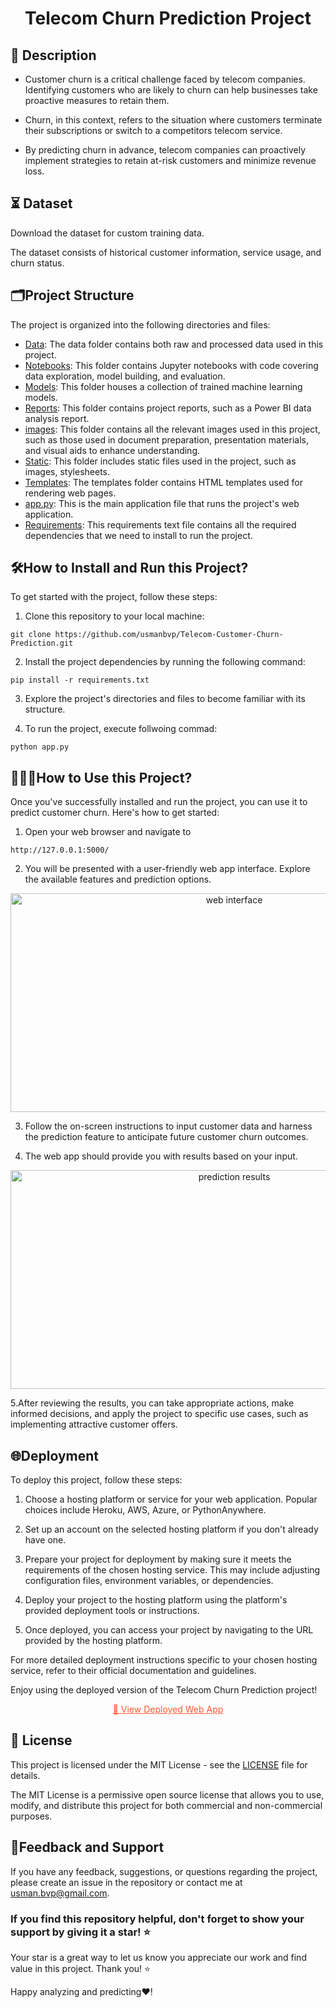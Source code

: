 
<h1 align = center> Telecom Churn Prediction Project</h1>


## 📝 Description
- Customer churn is a critical challenge faced by telecom companies. Identifying customers who are likely to churn can help businesses take proactive measures to retain them.

-  Churn, in this context, refers to the situation where customers terminate their subscriptions or switch to a competitors telecom service. 
- By predicting churn in advance, telecom companies can proactively implement strategies to retain at-risk customers and minimize revenue loss.

## ⏳ Dataset 
 Download the dataset for custom training data.

The dataset consists of historical customer information, service usage, and churn status.


## 🗂️Project Structure

The project is organized into the following directories and files:
- [Data](data/): The data folder contains both raw and processed data used in this project.
- [Notebooks](notebooks/): This folder contains Jupyter notebooks with code covering data exploration, model building, and evaluation.
- [Models](models/): This folder houses a collection of trained machine  learning models.
- [Reports](reports/): This folder contains project reports, such as a Power BI data analysis report.
- [images](images/): This folder contains all the relevant images used in this project, such as those used in document preparation, presentation materials, and visual aids to enhance understanding.
- [Static](static/): This folder includes static files used in the project, such as images, stylesheets.
- [Templates](templates/): The templates folder contains HTML templates used for rendering web pages.
- [app.py](app.py): This is the main application file that runs the project's web application.
- [Requirements](requirements.txt): This requirements text file contains all the required dependencies that we need to install to run the project.

## 🛠️How to Install and Run this Project?
To get started with the project, follow these steps:

1. Clone this repository to your local machine:

```
git clone https://github.com/usmanbvp/Telecom-Customer-Churn-Prediction.git
```
2. Install the project dependencies by running the following command:
```
pip install -r requirements.txt
```

3. Explore the project's directories and files to become familiar with its structure.

4. To run the project, execute follwoing commad:
```
python app.py
```

## 👨🏻‍💻How to Use this Project?

Once you've successfully installed and run the project, you can use it to predict customer churn. Here's how to get started:
1. Open your web browser and navigate to 
```
http://127.0.0.1:5000/
```
2. You will be presented with a user-friendly web app interface. Explore the available features and prediction options.
<div style = "text-align: center;">
<img src="https://github.com/usmanbvp/Telecom-Customer-Churn-Prediction/assets/119880028/105fff23-0ec1-4eeb-95d1-2313c8c7e31b" alt="web interface" width = "700" height = "350">
</div>



3. Follow the on-screen instructions to input customer data and harness the prediction feature to anticipate future customer churn outcomes.

4. The web app should provide you with results based on your input.

<div style="text-align: center;">
  <img src="https://github.com/usmanbvp/Telecom-Customer-Churn-Prediction/assets/119880028/c5ea1e81-0333-4433-92f2-604a1ee02c07" alt="prediction results" width="700" height="350">
</div>

5.After reviewing the results, you can take appropriate actions, make informed decisions, and apply the project to specific use cases, such as implementing attractive customer offers.

## 🌐Deployment

To deploy this project, follow these steps:

1. Choose a hosting platform or service for your web application. Popular choices include Heroku, AWS, Azure, or PythonAnywhere.

2. Set up an account on the selected hosting platform if you don't already have one.

3. Prepare your project for deployment by making sure it meets the requirements of the chosen hosting service. This may include adjusting configuration files, environment variables, or dependencies.

4. Deploy your project to the hosting platform using the platform's provided deployment tools or instructions.

5. Once deployed, you can access your project by navigating to the URL provided by the hosting platform.

For more detailed deployment instructions specific to your chosen hosting service, refer to their official documentation and guidelines.

Enjoy using the deployed version of the Telecom Churn Prediction project!

<p align="center">
  <a href="https://churnprediction.pythonanywhere.com/" style="color:#FF5733;">
    🚀 View Deployed Web App
  </a>
</p>

## 📄 License

This project is licensed under the MIT License - see the [LICENSE](LICENSE) file for details.

The MIT License is a permissive open source license that allows you to use, modify, and distribute this project for both commercial and non-commercial purposes.

## 📝Feedback and Support
If you have any feedback, suggestions, or questions regarding the project, please create an issue in the repository or contact me at usman.bvp@gmail.com.

### If you find this repository helpful, don't forget to show your support by giving it a star! ⭐
Your star is a great way to let us know you appreciate our work and find value in this project. Thank you! ⭐

Happy analyzing and predicting❤️!

